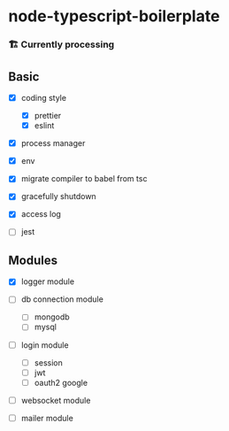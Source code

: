 # node-typescript-boilerplate

### 🏗 Currently processing

## Basic

- [x] coding style
  - [x] prettier
  - [x] eslint

- [x] process manager

- [x] env

- [x] migrate compiler to babel from tsc

- [x] gracefully shutdown

- [x] access log

- [ ] jest

## Modules

- [x] logger module

- [ ] db connection module
  - [ ] mongodb
  - [ ] mysql
  
- [ ] login module
  - [ ] session
  - [ ] jwt
  - [ ] oauth2 google
  
- [ ] websocket module
 
- [ ] mailer module 
